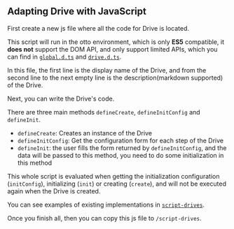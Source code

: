 ## Adapting Drive with JavaScript

First create a new js file where all the code for Drive is located.

This script will run in the otto environment, which is only **ES5** compatible, it **does not** support the DOM API, and only support limited APIs, which you can find in [`global.d.ts`](https://github.com/devld/go-drive/blob/master/docs/scripts/global.d.ts) and [`drive.d.ts`](https://github.com/devld/go-drive/blob/master/docs/scripts/env/drive.d.ts).

In this file, the first line is the display name of the Drive, and from the second line to the next empty line is the description(markdown supported) of the Drive.

Next, you can write the Drive's code.

There are three main methods `defineCreate`, `defineInitConfig` and `defineInit`.

- `defineCreate`: Creates an instance of the Drive
- `defineInitConfig`: Get the configuration form for each step of the Drive
- `defineInit`: the user fills the form returned by `defineInitConfig`, and the data will be passed to this method, you need to do some initialization in this method

This whole script is evaluated when getting the initialization configuration (`initConfig`), initializing (`init`) or creating (`create`), and will not be executed again when the Drive is created.

You can see examples of existing implementations in [`script-drives`](https://github.com/devld/go-drive/tree/master/script-drives).


Once you finish all, then you can copy this js file to `/script-drives`.
